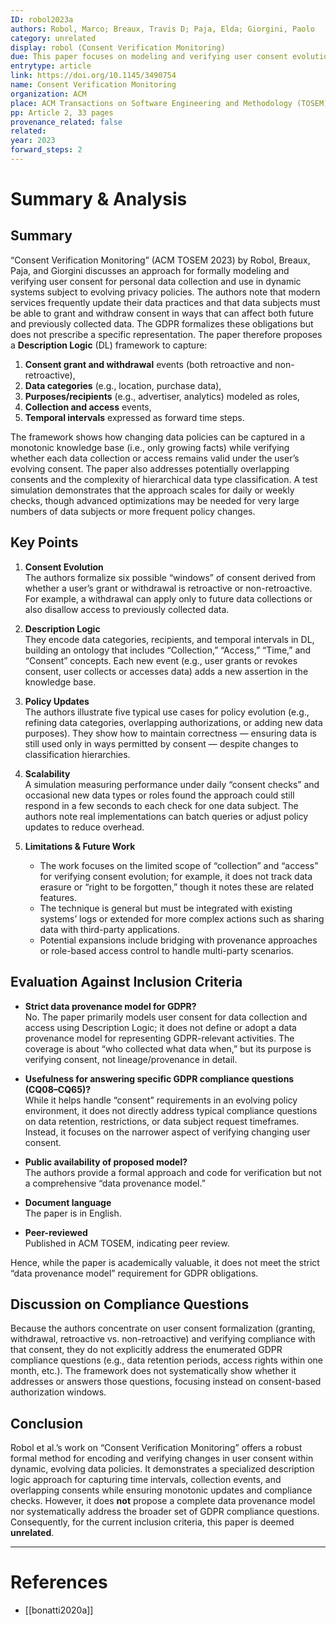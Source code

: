 ```yaml
---
ID: robol2023a
authors: Robol, Marco; Breaux, Travis D; Paja, Elda; Giorgini, Paolo
category: unrelated
display: robol (Consent Verification Monitoring)
due: This paper focuses on modeling and verifying user consent evolution but does not propose a data provenance model aimed at GDPR obligations.
entrytype: article
link: https://doi.org/10.1145/3490754
name: Consent Verification Monitoring
organization: ACM
place: ACM Transactions on Software Engineering and Methodology (TOSEM)
pp: Article 2, 33 pages
provenance_related: false
related: 
year: 2023
forward_steps: 2
---
```


# Summary & Analysis

## Summary

“Consent Verification Monitoring” (ACM TOSEM 2023) by Robol, Breaux, Paja, and Giorgini discusses an approach for formally modeling and verifying user consent for personal data collection and use in dynamic systems subject to evolving privacy policies. The authors note that modern services frequently update their data practices and that data subjects must be able to grant and withdraw consent in ways that can affect both future and previously collected data. The GDPR formalizes these obligations but does not prescribe a specific representation. The paper therefore proposes a **Description Logic** (DL) framework to capture:

1. **Consent grant and withdrawal** events (both retroactive and non-retroactive),
2. **Data categories** (e.g., location, purchase data),
3. **Purposes/recipients** (e.g., advertiser, analytics) modeled as roles,
4. **Collection and access** events,
5. **Temporal intervals** expressed as forward time steps.

The framework shows how changing data policies can be captured in a monotonic knowledge base (i.e., only growing facts) while verifying whether each data collection or access remains valid under the user’s evolving consent. The paper also addresses potentially overlapping consents and the complexity of hierarchical data type classification. A test simulation demonstrates that the approach scales for daily or weekly checks, though advanced optimizations may be needed for very large numbers of data subjects or more frequent policy changes.

## Key Points

1. **Consent Evolution**  
    The authors formalize six possible “windows” of consent derived from whether a user’s grant or withdrawal is retroactive or non-retroactive. For example, a withdrawal can apply only to future data collections or also disallow access to previously collected data.
    
2. **Description Logic**  
    They encode data categories, recipients, and temporal intervals in DL, building an ontology that includes “Collection,” “Access,” “Time,” and “Consent” concepts. Each new event (e.g., user grants or revokes consent, user collects or accesses data) adds a new assertion in the knowledge base.
    
3. **Policy Updates**  
    The authors illustrate five typical use cases for policy evolution (e.g., refining data categories, overlapping authorizations, or adding new data purposes). They show how to maintain correctness — ensuring data is still used only in ways permitted by consent — despite changes to classification hierarchies.
    
4. **Scalability**  
    A simulation measuring performance under daily “consent checks” and occasional new data types or roles found the approach could still respond in a few seconds to each check for one data subject. The authors note real implementations can batch queries or adjust policy updates to reduce overhead.
    
5. **Limitations & Future Work**
    
    - The work focuses on the limited scope of “collection” and “access” for verifying consent evolution; for example, it does not track data erasure or “right to be forgotten,” though it notes these are related features.
    - The technique is general but must be integrated with existing systems’ logs or extended for more complex actions such as sharing data with third-party applications.
    - Potential expansions include bridging with provenance approaches or role-based access control to handle multi-party scenarios.

## Evaluation Against Inclusion Criteria

- **Strict data provenance model for GDPR?**  
    No. The paper primarily models user consent for data collection and access using Description Logic; it does not define or adopt a data provenance model for representing GDPR-relevant activities. The coverage is about “who collected what data when,” but its purpose is verifying consent, not lineage/provenance in detail.
    
- **Usefulness for answering specific GDPR compliance questions (CQ08–CQ65)?**  
    While it helps handle “consent” requirements in an evolving policy environment, it does not directly address typical compliance questions on data retention, restrictions, or data subject request timeframes. Instead, it focuses on the narrower aspect of verifying changing user consent.
    
- **Public availability of proposed model?**  
    The authors provide a formal approach and code for verification but not a comprehensive “data provenance model.”
    
- **Document language**  
    The paper is in English.
    
- **Peer-reviewed**  
    Published in ACM TOSEM, indicating peer review.
    

Hence, while the paper is academically valuable, it does not meet the strict “data provenance model” requirement for GDPR obligations.

## Discussion on Compliance Questions

Because the authors concentrate on user consent formalization (granting, withdrawal, retroactive vs. non-retroactive) and verifying compliance with that consent, they do not explicitly address the enumerated GDPR compliance questions (e.g., data retention periods, access rights within one month, etc.). The framework does not systematically show whether it addresses or answers those questions, focusing instead on consent-based authorization windows.

## Conclusion

Robol et al.’s work on “Consent Verification Monitoring” offers a robust formal method for encoding and verifying changes in user consent within dynamic, evolving data policies. It demonstrates a specialized description logic approach for capturing time intervals, collection events, and overlapping consents while ensuring monotonic updates and compliance checks. However, it does **not** propose a complete data provenance model nor systematically address the broader set of GDPR compliance questions. Consequently, for the current inclusion criteria, this paper is deemed **unrelated**.

---

# References

- [[bonatti2020a]]